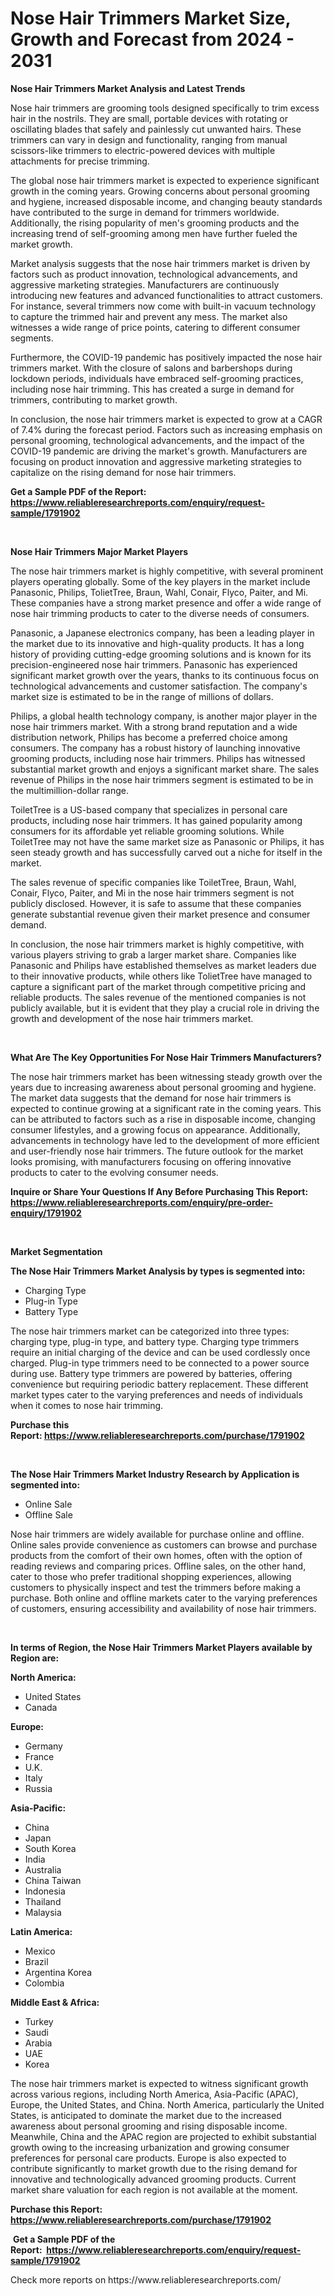 <p><h1>Nose Hair Trimmers Market Size, Growth and Forecast from 2024 - 2031</h1></p><p><strong>Nose Hair Trimmers Market Analysis and Latest Trends</strong></p>
<p><p>Nose hair trimmers are grooming tools designed specifically to trim excess hair in the nostrils. They are small, portable devices with rotating or oscillating blades that safely and painlessly cut unwanted hairs. These trimmers can vary in design and functionality, ranging from manual scissors-like trimmers to electric-powered devices with multiple attachments for precise trimming.</p><p>The global nose hair trimmers market is expected to experience significant growth in the coming years. Growing concerns about personal grooming and hygiene, increased disposable income, and changing beauty standards have contributed to the surge in demand for trimmers worldwide. Additionally, the rising popularity of men's grooming products and the increasing trend of self-grooming among men have further fueled the market growth.</p><p>Market analysis suggests that the nose hair trimmers market is driven by factors such as product innovation, technological advancements, and aggressive marketing strategies. Manufacturers are continuously introducing new features and advanced functionalities to attract customers. For instance, several trimmers now come with built-in vacuum technology to capture the trimmed hair and prevent any mess. The market also witnesses a wide range of price points, catering to different consumer segments.</p><p>Furthermore, the COVID-19 pandemic has positively impacted the nose hair trimmers market. With the closure of salons and barbershops during lockdown periods, individuals have embraced self-grooming practices, including nose hair trimming. This has created a surge in demand for trimmers, contributing to market growth.</p><p>In conclusion, the nose hair trimmers market is expected to grow at a CAGR of 7.4% during the forecast period. Factors such as increasing emphasis on personal grooming, technological advancements, and the impact of the COVID-19 pandemic are driving the market's growth. Manufacturers are focusing on product innovation and aggressive marketing strategies to capitalize on the rising demand for nose hair trimmers.</p></p>
<p><strong>Get a Sample PDF of the Report:&nbsp; <a href="https://www.reliableresearchreports.com/enquiry/request-sample/1791902">https://www.reliableresearchreports.com/enquiry/request-sample/1791902</a></strong></p>
<p>&nbsp;</p>
<p><strong>Nose Hair Trimmers Major Market Players</strong></p>
<p><p>The nose hair trimmers market is highly competitive, with several prominent players operating globally. Some of the key players in the market include Panasonic, Philips, TolietTree, Braun, Wahl, Conair, Flyco, Paiter, and Mi. These companies have a strong market presence and offer a wide range of nose hair trimming products to cater to the diverse needs of consumers.</p><p>Panasonic, a Japanese electronics company, has been a leading player in the market due to its innovative and high-quality products. It has a long history of providing cutting-edge grooming solutions and is known for its precision-engineered nose hair trimmers. Panasonic has experienced significant market growth over the years, thanks to its continuous focus on technological advancements and customer satisfaction. The company's market size is estimated to be in the range of millions of dollars.</p><p>Philips, a global health technology company, is another major player in the nose hair trimmers market. With a strong brand reputation and a wide distribution network, Philips has become a preferred choice among consumers. The company has a robust history of launching innovative grooming products, including nose hair trimmers. Philips has witnessed substantial market growth and enjoys a significant market share. The sales revenue of Philips in the nose hair trimmers segment is estimated to be in the multimillion-dollar range.</p><p>ToiletTree is a US-based company that specializes in personal care products, including nose hair trimmers. It has gained popularity among consumers for its affordable yet reliable grooming solutions. While ToiletTree may not have the same market size as Panasonic or Philips, it has seen steady growth and has successfully carved out a niche for itself in the market.</p><p>The sales revenue of specific companies like ToiletTree, Braun, Wahl, Conair, Flyco, Paiter, and Mi in the nose hair trimmers segment is not publicly disclosed. However, it is safe to assume that these companies generate substantial revenue given their market presence and consumer demand.</p><p>In conclusion, the nose hair trimmers market is highly competitive, with various players striving to grab a larger market share. Companies like Panasonic and Philips have established themselves as market leaders due to their innovative products, while others like TolietTree have managed to capture a significant part of the market through competitive pricing and reliable products. The sales revenue of the mentioned companies is not publicly available, but it is evident that they play a crucial role in driving the growth and development of the nose hair trimmers market.</p></p>
<p>&nbsp;</p>
<p><strong>What Are The Key Opportunities For Nose Hair Trimmers Manufacturers?</strong></p>
<p><p>The nose hair trimmers market has been witnessing steady growth over the years due to increasing awareness about personal grooming and hygiene. The market data suggests that the demand for nose hair trimmers is expected to continue growing at a significant rate in the coming years. This can be attributed to factors such as a rise in disposable income, changing consumer lifestyles, and a growing focus on appearance. Additionally, advancements in technology have led to the development of more efficient and user-friendly nose hair trimmers. The future outlook for the market looks promising, with manufacturers focusing on offering innovative products to cater to the evolving consumer needs.</p></p>
<p><strong>Inquire or Share Your Questions If Any Before Purchasing This Report: <a href="https://www.reliableresearchreports.com/enquiry/pre-order-enquiry/1791902">https://www.reliableresearchreports.com/enquiry/pre-order-enquiry/1791902</a></strong></p>
<p>&nbsp;</p>
<p><strong>Market Segmentation</strong></p>
<p><strong>The Nose Hair Trimmers Market Analysis by types is segmented into:</strong></p>
<p><ul><li>Charging Type</li><li>Plug-in Type</li><li>Battery Type</li></ul></p>
<p><p>The nose hair trimmers market can be categorized into three types: charging type, plug-in type, and battery type. Charging type trimmers require an initial charging of the device and can be used cordlessly once charged. Plug-in type trimmers need to be connected to a power source during use. Battery type trimmers are powered by batteries, offering convenience but requiring periodic battery replacement. These different market types cater to the varying preferences and needs of individuals when it comes to nose hair trimming.</p></p>
<p><strong>Purchase this Report:&nbsp;<a href="https://www.reliableresearchreports.com/purchase/1791902">https://www.reliableresearchreports.com/purchase/1791902</a></strong></p>
<p>&nbsp;</p>
<p><strong>The Nose Hair Trimmers Market Industry Research by Application is segmented into:</strong></p>
<p><ul><li>Online Sale</li><li>Offline Sale</li></ul></p>
<p><p>Nose hair trimmers are widely available for purchase online and offline. Online sales provide convenience as customers can browse and purchase products from the comfort of their own homes, often with the option of reading reviews and comparing prices. Offline sales, on the other hand, cater to those who prefer traditional shopping experiences, allowing customers to physically inspect and test the trimmers before making a purchase. Both online and offline markets cater to the varying preferences of customers, ensuring accessibility and availability of nose hair trimmers.</p></p>
<p>&nbsp;</p>
<p><strong>In terms of Region, the Nose Hair Trimmers Market Players available by Region are:</strong></p>
<p>
    <p> <strong> North America: </strong>
        <ul>
            <li>United States</li>
            <li>Canada</li>
        </ul>
        </p> 
    <p> <strong> Europe: </strong>
        <ul>
            <li>Germany</li>
            <li>France</li>
            <li>U.K.</li>
            <li>Italy</li>
            <li>Russia</li>
        </ul>
        </p> 
    <p> <strong> Asia-Pacific: </strong>
        <ul>
            <li>China</li>
            <li>Japan</li>
            <li>South Korea</li>
            <li>India</li>
            <li>Australia</li>
            <li>China Taiwan</li>
            <li>Indonesia</li>
            <li>Thailand</li>
            <li>Malaysia</li>
        </ul>
        </p> 
    <p> <strong> Latin America: </strong>
        <ul>
            <li>Mexico</li>
            <li>Brazil</li>
            <li>Argentina Korea</li>
            <li>Colombia</li>
        </ul>
        </p> 
    <p> <strong> Middle East & Africa: </strong>
        <ul>
            <li>Turkey</li>
            <li>Saudi</li>
            <li>Arabia</li>
            <li>UAE</li>
            <li>Korea</li>
        </ul>
    </p>
    </p>
<p><p>The nose hair trimmers market is expected to witness significant growth across various regions, including North America, Asia-Pacific (APAC), Europe, the United States, and China. North America, particularly the United States, is anticipated to dominate the market due to the increased awareness about personal grooming and rising disposable income. Meanwhile, China and the APAC region are projected to exhibit substantial growth owing to the increasing urbanization and growing consumer preferences for personal care products. Europe is also expected to contribute significantly to market growth due to the rising demand for innovative and technologically advanced grooming products. Current market share valuation for each region is not available at the moment.</p></p>
<p><strong>Purchase this Report: <a href="https://www.reliableresearchreports.com/purchase/1791902">https://www.reliableresearchreports.com/purchase/1791902</a></strong></p>
<p>&nbsp;<strong>Get a Sample PDF of the Report:&nbsp;&nbsp;<a href="https://www.reliableresearchreports.com/enquiry/request-sample/1791902">https://www.reliableresearchreports.com/enquiry/request-sample/1791902</a></strong></p>
<p><strong></strong></p>
<p>Check more reports on https://www.reliableresearchreports.com/</p>
